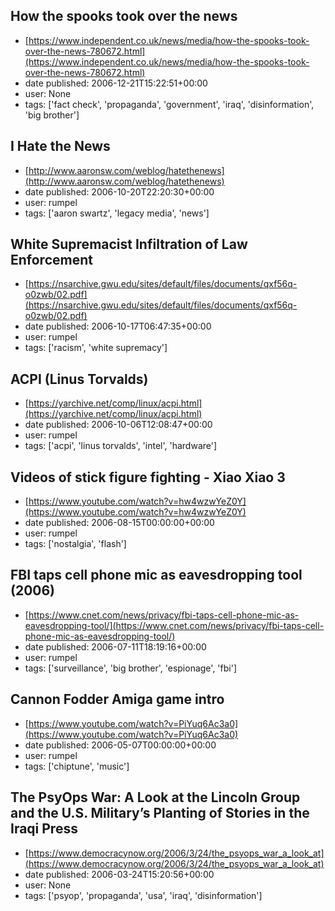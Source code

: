 ## How the spooks took over the news
 - [https://www.independent.co.uk/news/media/how-the-spooks-took-over-the-news-780672.html](https://www.independent.co.uk/news/media/how-the-spooks-took-over-the-news-780672.html)
 - date published: 2006-12-21T15:22:51+00:00
 - user: None
 - tags: ['fact check', 'propaganda', 'government', 'iraq', 'disinformation', 'big brother']

## I Hate the News
 - [http://www.aaronsw.com/weblog/hatethenews](http://www.aaronsw.com/weblog/hatethenews)
 - date published: 2006-10-20T22:20:30+00:00
 - user: rumpel
 - tags: ['aaron swartz', 'legacy media', 'news']

## White Supremacist Infiltration of Law Enforcement
 - [https://nsarchive.gwu.edu/sites/default/files/documents/qxf56q-o0zwb/02.pdf](https://nsarchive.gwu.edu/sites/default/files/documents/qxf56q-o0zwb/02.pdf)
 - date published: 2006-10-17T06:47:35+00:00
 - user: rumpel
 - tags: ['racism', 'white supremacy']

## ACPI (Linus Torvalds)
 - [https://yarchive.net/comp/linux/acpi.html](https://yarchive.net/comp/linux/acpi.html)
 - date published: 2006-10-06T12:08:47+00:00
 - user: rumpel
 - tags: ['acpi', 'linus torvalds', 'intel', 'hardware']

## Videos of stick figure fighting - Xiao Xiao 3
 - [https://www.youtube.com/watch?v=hw4wzwYeZ0Y](https://www.youtube.com/watch?v=hw4wzwYeZ0Y)
 - date published: 2006-08-15T00:00:00+00:00
 - user: rumpel
 - tags: ['nostalgia', 'flash']

## FBI taps cell phone mic as eavesdropping tool (2006)
 - [https://www.cnet.com/news/privacy/fbi-taps-cell-phone-mic-as-eavesdropping-tool/](https://www.cnet.com/news/privacy/fbi-taps-cell-phone-mic-as-eavesdropping-tool/)
 - date published: 2006-07-11T18:19:16+00:00
 - user: rumpel
 - tags: ['surveillance', 'big brother', 'espionage', 'fbi']

## Cannon Fodder Amiga game intro
 - [https://www.youtube.com/watch?v=PiYuq6Ac3a0](https://www.youtube.com/watch?v=PiYuq6Ac3a0)
 - date published: 2006-05-07T00:00:00+00:00
 - user: rumpel
 - tags: ['chiptune', 'music']

## The PsyOps War: A Look at the Lincoln Group and the U.S. Military’s Planting of Stories in the Iraqi Press
 - [https://www.democracynow.org/2006/3/24/the_psyops_war_a_look_at](https://www.democracynow.org/2006/3/24/the_psyops_war_a_look_at)
 - date published: 2006-03-24T15:20:56+00:00
 - user: None
 - tags: ['psyop', 'propaganda', 'usa', 'iraq', 'disinformation']

